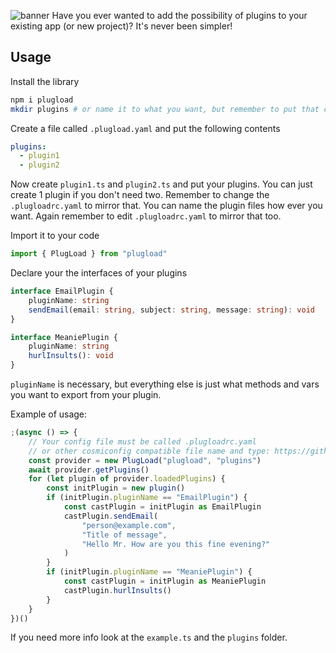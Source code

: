 ![banner](https://i.imgur.com/2vF4zV7.png)
Have you ever wanted to add the possibility of plugins to your existing app (or new project)? It's never been simpler!

## Usage

Install the library

```bash
npm i plugload
mkdir plugins # or name it to what you want, but remember to put that change in code
```

Create a file called `.plugload.yaml` and put the following contents

```yaml
plugins:
  - plugin1
  - plugin2
```

Now create `plugin1.ts` and `plugin2.ts` and put your plugins. You can just create 1 plugin if you don't need two. Remember to change the `.plugloadrc.yaml` to mirror that. You can name the plugin files how ever you want. Again remember to edit `.plugloadrc.yaml` to mirror that too.

Import it to your code

```typescript
import { PlugLoad } from "plugload"
```

Declare your the interfaces of your plugins

```typescript
interface EmailPlugin {
	pluginName: string
	sendEmail(email: string, subject: string, message: string): void
}

interface MeaniePlugin {
	pluginName: string
	hurlInsults(): void
}
```

`pluginName` is necessary, but everything else is just what methods and vars you want to export from your plugin.

Example of usage:

```typescript
;(async () => {
	// Your config file must be called .plugloadrc.yaml
	// or other cosmiconfig compatible file name and type: https://github.com/davidtheclark/cosmiconfig
	const provider = new PlugLoad("plugload", "plugins")
	await provider.getPlugins()
	for (let plugin of provider.loadedPlugins) {
		const initPlugin = new plugin()
		if (initPlugin.pluginName == "EmailPlugin") {
			const castPlugin = initPlugin as EmailPlugin
			castPlugin.sendEmail(
				"person@example.com",
				"Title of message",
				"Hello Mr. How are you this fine evening?"
			)
		}
		if (initPlugin.pluginName == "MeaniePlugin") {
			const castPlugin = initPlugin as MeaniePlugin
			castPlugin.hurlInsults()
		}
	}
})()
```

If you need more info look at the `example.ts` and the `plugins` folder.
